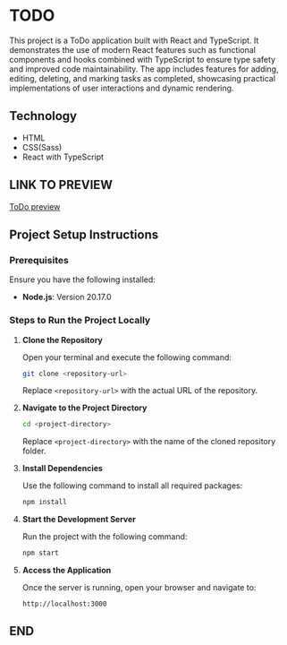 # TODO

This project is a ToDo application built with React and TypeScript. It demonstrates the use of modern React features such as functional components and hooks combined with TypeScript to ensure type safety and improved code maintainability. The app includes features for adding, editing, deleting, and marking tasks as completed, showcasing practical implementations of user interactions and dynamic rendering.

## Technology
- HTML
- CSS(Sass)
- React with TypeScript

## LINK TO PREVIEW

[ToDo preview](https://an-marrykyslenko.github.io/to_do/)

## Project Setup Instructions

### Prerequisites

Ensure you have the following installed:
- **Node.js**: Version 20.17.0 

### Steps to Run the Project Locally

1. **Clone the Repository**

   Open your terminal and execute the following command:
   ```bash
   git clone <repository-url>
   ```
   Replace `<repository-url>` with the actual URL of the repository.

2. **Navigate to the Project Directory**

   ```bash
   cd <project-directory>
   ```
   Replace `<project-directory>` with the name of the cloned repository folder.

3. **Install Dependencies**

   Use the following command to install all required packages:
   ```bash
   npm install
   ```

4. **Start the Development Server**

   Run the project with the following command:
   ```bash
   npm start
   ```

5. **Access the Application**

   Once the server is running, open your browser and navigate to:
   ```
   http://localhost:3000
   ```

## END